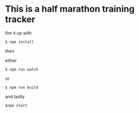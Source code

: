 # This is a half marathon training tracker

fire it up with 

```
$ npm install
```
 then 

 either 
 ```
 $ npm run watch
 ``` 
 or 

 ```
 $ npm run build
 ```

 and lastly 

 ```
 $npm start
 ```